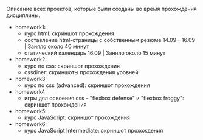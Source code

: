 Описание всех проектов, которые были созданы во время прохождения дисциплины.

- homework1:
    - курс html: скриншот прохождения
    - составление html-страницы с собственным резюме
        14.09 - 16.09 | Заняло около 40 минут
    - статический календарь
        16.09 | Заняло около 15 минут
- homework2:
    - курс по css: скриншот прохождения
    - cssdiner: скриншоты прохождения уровней
- homework3:
    - курс по css (advanced): скриншот прохождения
- homework4:
    - игры дял освоения css - "flexbox defense" и "flexbox froggy": скриншот прохождения
- homework5:
    - курс JavaScript: скриншот прохождения
- homework6:
    - курс JavaScript Intermediate: скриншот прохождения
